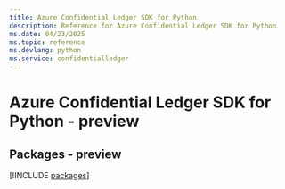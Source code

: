 ```yaml
---
title: Azure Confidential Ledger SDK for Python
description: Reference for Azure Confidential Ledger SDK for Python
ms.date: 04/23/2025
ms.topic: reference
ms.devlang: python
ms.service: confidentialledger
---
```

# Azure Confidential Ledger SDK for Python - preview
## Packages - preview
[!INCLUDE [packages](confidential-ledger-index.md)]